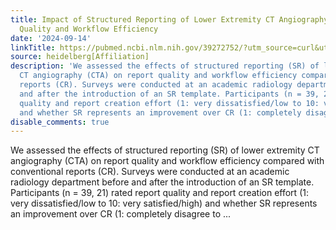 ```yaml
---
title: Impact of Structured Reporting of Lower Extremity CT Angiography on Report
  Quality and Workflow Efficiency
date: '2024-09-14'
linkTitle: https://pubmed.ncbi.nlm.nih.gov/39272752/?utm_source=curl&utm_medium=rss&utm_campaign=pubmed-2&utm_content=1FakS-2QOkCT8HsMOQP1bCRQ4YzyumYOmxmF0moLsQ3dFB1E9V&fc=20220326224207&ff=20240914193229&v=2.18.0.post9+e462414
source: heidelberg[Affiliation]
description: 'We assessed the effects of structured reporting (SR) of lower extremity
  CT angiography (CTA) on report quality and workflow efficiency compared with conventional
  reports (CR). Surveys were conducted at an academic radiology department before
  and after the introduction of an SR template. Participants (n = 39, 21) rated report
  quality and report creation effort (1: very dissatisfied/low to 10: very satisfied/high)
  and whether SR represents an improvement over CR (1: completely disagree to ...'
disable_comments: true
---
```

We assessed the effects of structured reporting (SR) of lower extremity CT angiography (CTA) on report quality and workflow efficiency compared with conventional reports (CR). Surveys were conducted at an academic radiology department before and after the introduction of an SR template. Participants (n = 39, 21) rated report quality and report creation effort (1: very dissatisfied/low to 10: very satisfied/high) and whether SR represents an improvement over CR (1: completely disagree to ...